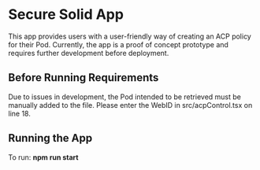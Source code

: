 # Secure Solid App

This app provides users with a user-friendly way of creating an ACP policy for their Pod. Currently, the app is a proof of concept prototype and requires further development before deployment. 

## Before Running Requirements

Due to issues in development, the Pod intended to be retrieved must be manually added to the file. Please enter the WebID in src/acpControl.tsx on line 18.

## Running the App

To run: **npm run start**

